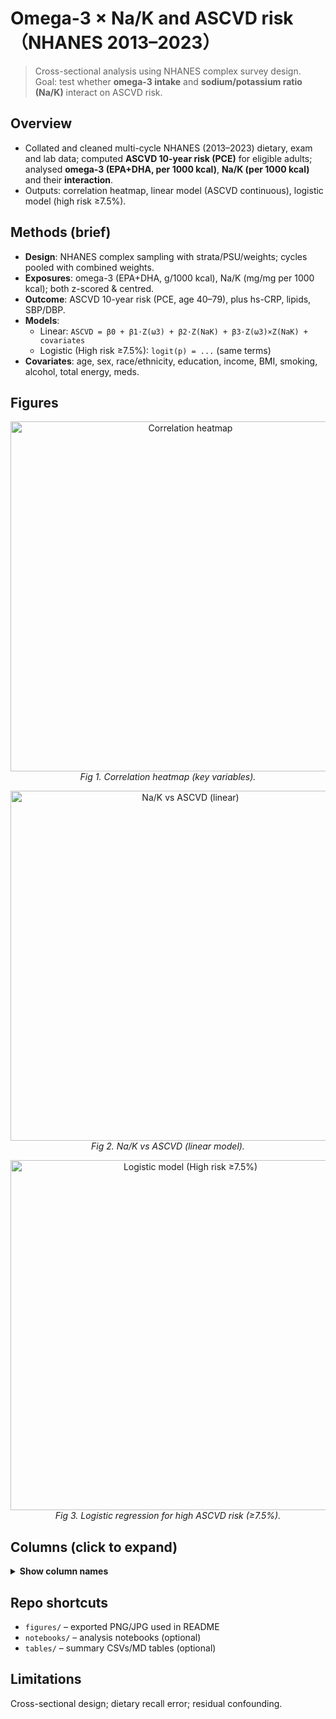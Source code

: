 # Omega-3 × Na/K and ASCVD risk（NHANES 2013–2023）

> Cross-sectional analysis using NHANES complex survey design.  
> Goal: test whether **omega-3 intake** and **sodium/potassium ratio (Na/K)** interact on ASCVD risk.

## Overview
- Collated and cleaned multi-cycle NHANES (2013–2023) dietary, exam and lab data; computed **ASCVD 10-year risk (PCE)** for eligible adults; analysed **omega-3 (EPA+DHA, per 1000 kcal)**, **Na/K (per 1000 kcal)** and their **interaction**.
- Outputs: correlation heatmap, linear model (ASCVD continuous), logistic model (high risk ≥7.5%).

## Methods (brief)
- **Design**: NHANES complex sampling with strata/PSU/weights; cycles pooled with combined weights.  
- **Exposures**: omega-3 (EPA+DHA, g/1000 kcal), Na/K (mg/mg per 1000 kcal); both z-scored & centred.  
- **Outcome**: ASCVD 10-year risk (PCE, age 40–79), plus hs-CRP, lipids, SBP/DBP.  
- **Models**:  
  - Linear: `ASCVD = β0 + β1·Z(ω3) + β2·Z(NaK) + β3·Z(ω3)×Z(NaK) + covariates`  
  - Logistic (High risk ≥7.5%): `logit(p) = ...` (same terms)  
- **Covariates**: age, sex, race/ethnicity, education, income, BMI, smoking, alcohol, total energy, meds.  

## Figures
<p align="center">
  <img src="figures/relation.jpg" width="560" alt="Correlation heatmap">
  <br><em>Fig 1. Correlation heatmap (key variables).</em>
</p>

<p align="center">
  <img src="figures/na_k_ratio_vs_asvcd_risk.png" width="560" alt="Na/K vs ASCVD (linear)">
  <br><em>Fig 2. Na/K vs ASCVD (linear model).</em>
</p>

<p align="center">
  <img src="figures/logistic_regression.png" width="560" alt="Logistic model (High risk ≥7.5%)">
  <br><em>Fig 3. Logistic regression for high ASCVD risk (≥7.5%).</em>
</p>

## Columns (click to expand)
<!-- 建议把“列名芯片式/三列表”片段粘到这里（此前我已为你生成 headers_chips.html / headers_table.md） -->
<details>
  <summary><b>Show column names</b></summary>

| Column 1 | Column 2 | Column 3 |
| --- | --- | --- |
| SEQN | DR1DRSTZ | DR1TKCAL |
| DR1TSODI | DR1TPOTA | DR1TSFAT |
| DR1TMFAT | DR1TPFAT | DR1TCHOL |
| DR1TFIBE | DR1TVC | DR1TATOC |
| DR1TBCAR | DR1TFOLA | Source_File_x |
| DR1IP182 | DR1IP225 | RIDAGEYR |
| RIAGENDR | RIDRETH1 | LBXTC |
| LBDHDL | BPXSY2 | BPQ030 |
| SMQ020 | DIQ010 | Source_File_y |
| ASCVD_Risk | Total_Omega3 | Omega3_per_1000kcal |
| Na_K_Ratio | Na_K_Ratio_per_1000kcal |  |

</details>

## Repo shortcuts
- `figures/` – exported PNG/JPG used in README  
- `notebooks/` – analysis notebooks (optional)  
- `tables/` – summary CSVs/MD tables (optional)

## Limitations
Cross-sectional design; dietary recall error; residual confounding.  
